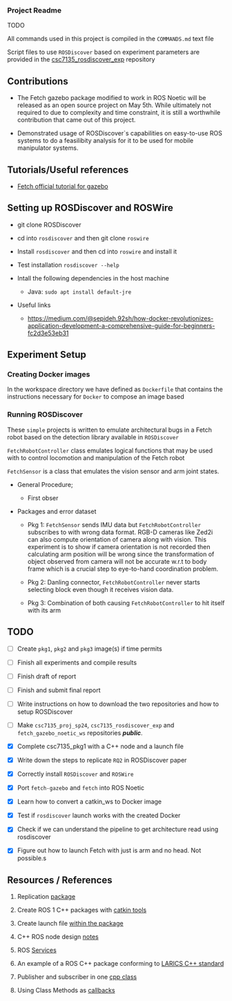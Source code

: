 ### Project Readme

TODO

All commands used in this project is compiled in the ```COMMANDS.md``` text file

Script files to use ```ROSDiscover``` based on experiment parameters are provided in the [csc7135_rosdiscover_exp](https://github.com/Mechazo11/csc7135_rosdiscover_exp.git) repository

## Contributions

* The Fetch gazebo package modified to work in ROS Noetic will be released as an open source project on May 5th. While ultimately not required to due to complexity and time constraint, it is still a worthwhile contribution that came out of this project.

* Demonstrated usage of ROSDiscover`s capabilities on easy-to-use ROS systems to do a feasilibity analysis for it to be used for mobile manipulator systems.


## Tutorials/Useful references
* [Fetch official tutorial for gazebo](https://docs.fetchrobotics.com/gazebo.html)


## Setting up ROSDiscover and ROSWire
* git clone ROSDiscover
* cd into ```rosdiscover``` and then git clone ```roswire```
* Install ```rosdiscover``` and then cd into ```roswire``` and install it
* Test installation ```rosdiscover --help```
* Intall the following dependencies in the host machine
  * Java: ```sudo apt install default-jre```

* Useful links
    - https://medium.com/@sepideh.92sh/how-docker-revolutionizes-application-development-a-comprehensive-guide-for-beginners-fc2d3e53eb31


## Experiment Setup

### Creating Docker images

In the workspace directory we have defined as ```Dockerfile``` that contains the instructions necessary for ```Docker```  to compose an image based  

### Running ROSDiscover
These ```simple``` projects is written to emulate architectural bugs in a Fetch robot based on the detection library available in ```ROSDiscover```

```FetchRobotController``` class emulates logical functions that may be used with to control locomotion and manipulation of the Fetch robot

```FetchSensor``` is a class that emulates the vision sensor and arm joint states.

* General Procedure;
  * First obser

* Packages and error dataset
  * Pkg 1: ```FetchSensor``` sends IMU data but ```FetchRobotController``` subscribes to with wrong data format. RGB-D cameras like Zed2i can also compute orientation of camera along with vision. This experiment is to show if camera orientation is not recorded then calculating arm position will be wrong since the transformation of object observed from camera will not be accurate w.r.t to body frame which is a crucial step to eye-to-hand coordination problem.

  * Pkg 2: Danling connector, ```FetchRobotController``` never starts selecting block even though it receives vision data.

  * Pkg 3: Combination of both causing ```FetchRobotController``` to hit itself with its arm

## TODO

* [ ] Create ```pkg1```, ```pkg2``` and ```pkg3``` image(s) if time permits

* [ ] Finish all experiments and compile results

* [ ] Finish draft of report

* [ ] Finish and submit final report

* [ ] Write instructions on how to download the two repositories and how to setup ROSDiscover

* [ ] Make ```csc7135_proj_sp24```, ```csc7135_rosdiscover_exp``` and ```fetch_gazebo_noetic_ws``` repositories ***public***. 

* [x] Complete csc7135_pkg1 with a C++ node and a launch file

* [x] Write down the steps to replicate ```RQ2``` in ROSDiscover paper

* [x] Correctly install ```ROSDiscover``` and ```ROSWire```

* [x] Port ```fetch-gazebo``` and ```fetch``` into ROS Noetic

* [x] Learn how to convert a catkin_ws to Docker image

* [x] Test if ```rosdiscover``` launch works with the created Docker

* [x] Check if we can understand the pipeline to get architecture read using rosdiscover

* [x] Figure out how to launch Fetch with just is arm and no head. Not possible.s


## Resources / References
1. Replication [package](https://zenodo.org/records/5834633)

2. Create ROS 1 C++ packages with [catkin tools](https://catkin-tools.readthedocs.io/en/latest/quick_start.html)

3. Create launch file [within the package](https://automaticaddison.com/how-to-create-a-launch-file-in-ros-noetic/) 

4. C++ ROS node design [notes](https://nu-msr.github.io/navigation_site/lectures/node_structure.html)

5. ROS [Services](https://www.youtube.com/watch?v=_EtsntSAVKE)

6. An example of a ROS C++ package conforming to [LARICS C++ standard](https://github.com/larics/example_ros_cpp)

7. Publisher and subscriber in one [cpp class](https://answers.ros.org/question/59725/publishing-to-a-topic-via-subscriber-callback-function/?answer=59738?answer=59738#post-id-59738)

8. Using Class Methods as [callbacks](https://wiki.ros.org/roscpp_tutorials/Tutorials/UsingClassMethodsAsCallbacks)